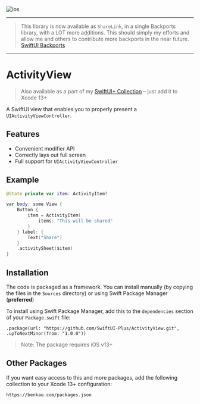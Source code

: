 ![ios](https://img.shields.io/badge/iOS-13-green)

----

> This library is now available as `ShareLink`, in a single Backports library, with a LOT more additions. This should simply my efforts and allow me and others to contribute more backports in the near future.
> [SwiftUI Backports](https://shaps80/SwiftUIBackports)

----

# ActivityView

> Also available as a part of my [SwiftUI+ Collection](https://benkau.com/packages.json) – just add it to Xcode 13+

A SwiftUI view that enables you to properly present a `UIActivityViewController`.

## Features

-   Convenient modifier API
-   Correctly lays out full screen
-   Full support for `UIActivityViewController`

## Example

```swift
@State private var item: ActivityItem?

var body: some View {
    Button {
        item = ActivityItem(
            items: "This will be shared"
        )
    } label: {
        Text("Share")
    }
    .activitySheet($item)
}
```

## Installation

The code is packaged as a framework. You can install manually (by copying the files in the `Sources` directory) or using Swift Package Manager (**preferred**)

To install using Swift Package Manager, add this to the `dependencies` section of your `Package.swift` file:

`.package(url: "https://github.com/SwiftUI-Plus/ActivityView.git", .upToNextMinor(from: "1.0.0"))`

> Note: The package requires iOS v13+

## Other Packages

If you want easy access to this and more packages, add the following collection to your Xcode 13+ configuration:

`https://benkau.com/packages.json`
